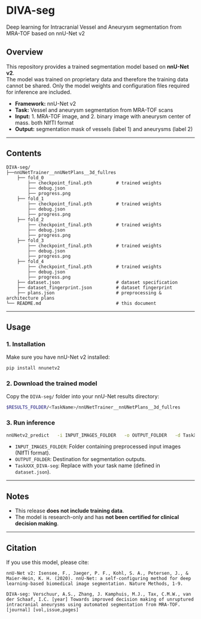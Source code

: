 # DIVA-seg
Deep learning for Intracranial Vessel and Aneurysm segmentation from MRA-TOF based on nnU-Net v2

## Overview
This repository provides a trained segmentation model based on **nnU-Net v2**.  
The model was trained on proprietary data and therefore the training data cannot be shared. Only the model weights and configuration files required for inference are included.  

- **Framework:** nnU-Net v2  
- **Task:** Vessel and aneurysm segmentation from MRA-TOF scans  
- **Input:** 1. MRA-TOF image, and 2. binary image with aneurysm center of mass. both NIfTI format  
- **Output:** segmentation mask of vessels (label 1) and aneurysms (label 2)  

---

## Contents
```
DIVA-seg/
├──nnUNetTrainer__nnUNetPlans__3d_fullres
	├── fold_0
		├── checkpoint_final.pth         # trained weights
		├── debug.json
		├── progress.png
	├── fold_1
		├── checkpoint_final.pth         # trained weights
		├── debug.json
		├── progress.png
	├── fold_2
		├── checkpoint_final.pth         # trained weights
		├── debug.json
		├── progress.png
	├── fold_3
		├── checkpoint_final.pth         # trained weights
		├── debug.json
		├── progress.png
	├── fold_4
		├── checkpoint_final.pth         # trained weights
		├── debug.json
		├── progress.png
	├── dataset.json                     # dataset specification
	├── dataset_fingerprint.json         # dataset fingerprint
	├── plans.json                       # preprocessing & architecture plans
└── README.md                            # this document
```

---

## Usage

### 1. Installation
Make sure you have nnU-Net v2 installed:  
```bash
pip install nnunetv2
```

### 2. Download the trained model
Copy the `DIVA-seg/` folder into your nnU-Net results directory:  
```bash
$RESULTS_FOLDER/<TaskName>/nnUNetTrainer__nnUNetPlans__3d_fullres
```

### 3. Run inference
```bash
nnUNetv2_predict   -i INPUT_IMAGES_FOLDER   -o OUTPUT_FOLDER   -d TaskXXX_DIVA-seg   -c 3d_fullres   -tr nnUNetTrainer   --chk checkpoint_final
```

- `INPUT_IMAGES_FOLDER`: Folder containing preprocessed input images (NIfTI format).  
- `OUTPUT_FOLDER`: Destination for segmentation outputs.  
- `TaskXXX_DIVA-seg`: Replace with your task name (defined in `dataset.json`).  

---

## Notes
- This release **does not include training data**.  
- The model is research-only and has **not been certified for clinical decision making**.  

---

## Citation
If you use this model, please cite:  

```
nnU-Net v2: Isensee, F., Jaeger, P. F., Kohl, S. A., Petersen, J., & Maier-Hein, K. H. (2020). nnU-Net: a self-configuring method for deep learning-based biomedical image segmentation. Nature Methods, 1-9.
```
```
DIVA-seg: Verschuur, A.S., Zhang, J. Kamphuis, M.J., Tax, C.M.W., van der Schaaf, I.C. [year] Towards improved decision making of unruptured intracranial aneurysms using automated segmentation from MRA-TOF. [journal] [vol,issue,pages]

```

